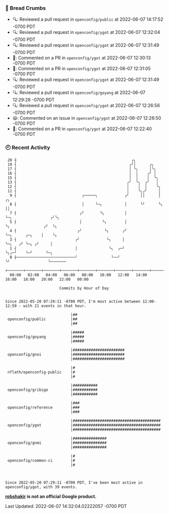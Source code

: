 ### 🍞 Bread Crumbs

 * 🔍: Reviewed a pull request in  `openconfig/public` at 2022-06-07 14:17:52 -0700 PDT
 * 🔍: Reviewed a pull request in  `openconfig/ygot` at 2022-06-07 12:32:04 -0700 PDT
 * 🔍: Reviewed a pull request in  `openconfig/ygot` at 2022-06-07 12:31:49 -0700 PDT
 * 💬: Commented on a PR in  `openconfig/ygot` at 2022-06-07 12:30:13 -0700 PDT
 * 💬: Commented on a PR in  `openconfig/ygot` at 2022-06-07 12:31:05 -0700 PDT
 * 🔍: Reviewed a pull request in  `openconfig/ygot` at 2022-06-07 12:31:49 -0700 PDT
 * 🔍: Reviewed a pull request in  `openconfig/goyang` at 2022-06-07 12:29:28 -0700 PDT
 * 🔍: Reviewed a pull request in  `openconfig/ygot` at 2022-06-07 12:26:56 -0700 PDT
 * 😃: Commented on an issue in `openconfig/ygot` at 2022-06-07 12:26:50 -0700 PDT
 * 💬: Commented on a PR in  `openconfig/ygot` at 2022-06-07 12:22:40 -0700 PDT

### 🕘 Recent Activity
```
 20 ┼                                                   ╭╮
 19 ┤                                                  ╭╯│      ╭╮
 17 ┤                                                  │ ╰╮     │╰╮
 16 ┤                                                  │  │    ╭╯ │
 15 ┤                                                  │  │    │  ╰╮
 13 ┤                                                 ╭╯  ╰╮  ╭╯   │
 12 ┤                                                 │    │  │    ╰╮
 11 ┤                                                 │    ╰╮╭╯     │
  9 ┤                             ╭─────╮            ╭╯     ││      │                     ╭╮
  8 ┤                             │     ╰─╮          │      ╰╯      ╰╮                    ││
  7 ┤                            ╭╯       ╰╮         │               ╰─╮                 ╭╯╰╮
  5 ┤                            │         ╰╮        │                 ╰╮               ╭╯  ╰╮
  4 ┤                           ╭╯          ╰╮      ╭╯                  ╰─╮      ╭─╮    │    ╰╮
  3 ┤                          ╭╯            ╰╮     │                     ╰─╮   ╭╯ ╰─╮ ╭╯     │
  1 ┤                          │              ╰╮  ╭─╯                       ╰╮╭─╯    ╰─╯      ╰─╮
  0 ┼──────────────────────────╯               ╰──╯                          ╰╯                 ╰───────
    +───────+───────+───────+───────+───────+───────+───────+───────+───────+───────+───────+───────+────
  00:00   02:00   04:00   06:00   08:00   10:00   12:00   14:00   16:00   18:00   20:00   22:00   00:00   

						Commits by Hour of Day


Since 2022-05-20 07:29:11 -0700 PDT, I'm most active between 12:00-12:59 - with 21 events in that hour.

```



```
                             |##
 openconfig/public           |##
                             |##

                             |#####
 openconfig/goyang           |#####
                             |#####

                             |#######################
 openconfig/gnoi             |#######################
                             |#######################

                             |#
 nflath/openconfig-public    |#
                             |#

                             |###########
 openconfig/gribigo          |###########
                             |###########

                             |###
 openconfig/reference        |###
                             |###

                             |#######################################
 openconfig/ygot             |#######################################
                             |#######################################

                             |###############
 openconfig/gnmi             |###############
                             |###############

                             |#
 openconfig/common-ci        |#
                             |#



Since 2022-05-20 07:29:11 -0700 PDT, I've been most active in openconfig/ygot, with 39 events.

```
**[robshakir](mailto:robjs@google.com) is not an official Google product.**  


Last Updated: 2022-06-07 14:32:04.02222057 -0700 PDT
